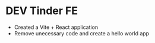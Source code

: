 # DEV Tinder FE

- Created a Vite + React application
- Remove unecessary code and create a hello world app
